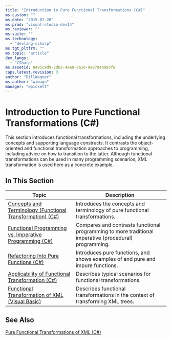 ```yaml
---
title: "Introduction to Pure Functional Transformations (C#)"
ms.custom: ""
ms.date: "2015-07-20"
ms.prod: "visual-studio-dev14"
ms.reviewer: ""
ms.suite: ""
ms.technology: 
  - "devlang-csharp"
ms.tgt_pltfrm: ""
ms.topic: "article"
dev_langs: 
  - "CSharp"
ms.assetid: 8495c9d9-2d02-4aa0-8a10-9e8794b985fe
caps.latest.revision: 3
author: "BillWagner"
ms.author: "wiwagn"
manager: "wpickett"
---
```

# Introduction to Pure Functional Transformations (C#)
This section introduces functional transformations, including the underlying concepts and supporting language constructs. It contrasts the object-oriented and functional transformation approaches to programming, including advice on how to transition to the latter. Although functional transformations can be used in many programming scenarios, XML transformation is used here as a concrete example.  
  
## In This Section  
  
|Topic|Description|  
|-----------|-----------------|  
|[Concepts and Terminology (Functional Transformation) (C#)](../../../../csharp\programming-guide\concepts\linq/concepts-and-terminology-functional-transformation.md)|Introduces the concepts and terminology of pure functional transformations.|  
|[Functional Programming vs. Imperative Programming (C#)](../../../../csharp\programming-guide\concepts\linq/functional-programming-vs-imperative-programming.md)|Compares and contrasts functional programming to more traditional imperative (procedural) programming.|  
|[Refactoring Into Pure Functions (C#)](../../../../csharp\programming-guide\concepts\linq/refactoring-into-pure-functions.md)|Introduces pure functions, and shows examples of and pure and impure functions.|  
|[Applicability of Functional Transformation (C#)](../../../../csharp\programming-guide\concepts\linq/applicability-of-functional-transformation.md)|Describes typical scenarios for functional transformations.|  
|[Functional Transformation of XML (Visual Basic)](../../../../visual-basic\programming-guide\concepts\linq/functional-transformation-of-xml.md)|Describes functional transformations in the context of transforming XML trees.|  
  
## See Also  
 [Pure Functional Transformations of XML (C#)](../../../../csharp\programming-guide\concepts\linq/pure-functional-transformations-of-xml.md)